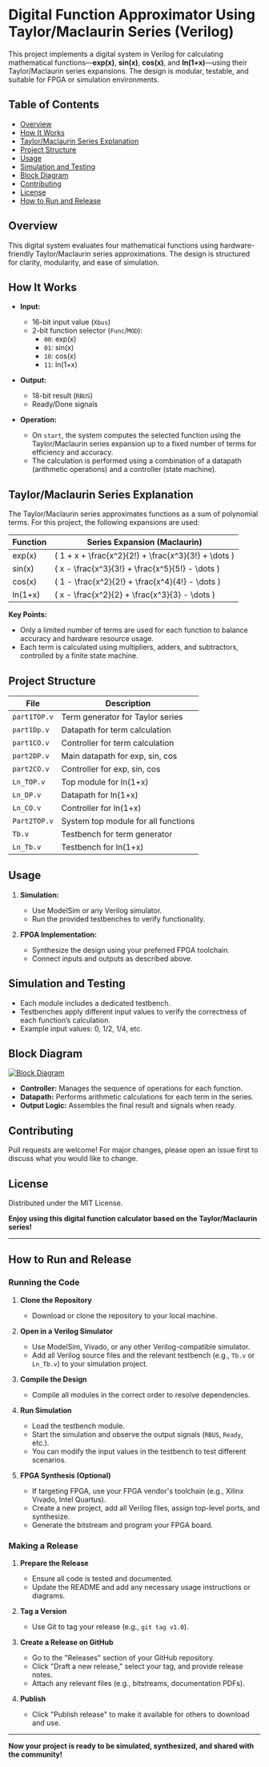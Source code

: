
# Digital Function Approximator Using Taylor/Maclaurin Series (Verilog)

This project implements a digital system in Verilog for calculating mathematical functions—**exp(x)**, **sin(x)**, **cos(x)**, and **ln(1+x)**—using their Taylor/Maclaurin series expansions. The design is modular, testable, and suitable for FPGA or simulation environments.

## Table of Contents

- [Overview](#overview)
- [How It Works](#how-it-works)
- [Taylor/Maclaurin Series Explanation](#taylormaclaurin-series-explanation)
- [Project Structure](#project-structure)
- [Usage](#usage)
- [Simulation and Testing](#simulation-and-testing)
- [Block Diagram](#block-diagram)
- [Contributing](#contributing)
- [License](#license)
- [How to Run and Release](#how-to-run-and-release)

## Overview

This digital system evaluates four mathematical functions using hardware-friendly Taylor/Maclaurin series approximations. The design is structured for clarity, modularity, and ease of simulation.

## How It Works

- **Input:**  
  - 16-bit input value (`Xbus`)
  - 2-bit function selector (`Func`/`MOD`):  
    - `00`: exp(x)
    - `01`: sin(x)
    - `10`: cos(x)
    - `11`: ln(1+x)

- **Output:**  
  - 18-bit result (`RBUS`)
  - Ready/Done signals

- **Operation:**  
  - On `start`, the system computes the selected function using the Taylor/Maclaurin series expansion up to a fixed number of terms for efficiency and accuracy.
  - The calculation is performed using a combination of a datapath (arithmetic operations) and a controller (state machine).

## Taylor/Maclaurin Series Explanation

The Taylor/Maclaurin series approximates functions as a sum of polynomial terms. For this project, the following expansions are used:

| Function      | Series Expansion (Maclaurin)                                         |
|---------------|---------------------------------------------------------------------|
| exp(x)        | \( 1 + x + \frac{x^2}{2!} + \frac{x^3}{3!} + \dots \)               |
| sin(x)        | \( x - \frac{x^3}{3!} + \frac{x^5}{5!} - \dots \)                   |
| cos(x)        | \( 1 - \frac{x^2}{2!} + \frac{x^4}{4!} - \dots \)                   |
| ln(1+x)       | \( x - \frac{x^2}{2} + \frac{x^3}{3} - \dots \)                     |

**Key Points:**
- Only a limited number of terms are used for each function to balance accuracy and hardware resource usage.
- Each term is calculated using multipliers, adders, and subtractors, controlled by a finite state machine.

## Project Structure

| File            | Description                                      |
|-----------------|--------------------------------------------------|
| `part1TOP.v`    | Term generator for Taylor series                 |
| `part1Dp.v`     | Datapath for term calculation                    |
| `part1CO.v`     | Controller for term calculation                  |
| `part2DP.v`     | Main datapath for exp, sin, cos                  |
| `part2CO.v`     | Controller for exp, sin, cos                     |
| `Ln_TOP.v`      | Top module for ln(1+x)                           |
| `Ln_DP.v`       | Datapath for ln(1+x)                             |
| `Ln_CO.v`       | Controller for ln(1+x)                           |
| `Part2TOP.v`    | System top module for all functions              |
| `Tb.v`          | Testbench for term generator                     |
| `Ln_Tb.v`       | Testbench for ln(1+x)                            |

## Usage

1. **Simulation:**
   - Use ModelSim or any Verilog simulator.
   - Run the provided testbenches to verify functionality.

2. **FPGA Implementation:**
   - Synthesize the design using your preferred FPGA toolchain.
   - Connect inputs and outputs as described above.

## Simulation and Testing

- Each module includes a dedicated testbench.
- Testbenches apply different input values to verify the correctness of each function’s calculation.
- Example input values: 0, 1/2, 1/4, etc.

## Block Diagram
[![Block Diagram](https://github.com/nimanaqavi/Verilog-MathFunctions/blob/main/Verilog-MathFunctions/Images/Block%20Diagram.png?raw=true)](https://github.com/nimanaqavi/Verilog-MathFunctions/blob/main/Verilog-MathFunctions/Images/Block%20Diagram.png?raw=true)



- **Controller:** Manages the sequence of operations for each function.
- **Datapath:** Performs arithmetic calculations for each term in the series.
- **Output Logic:** Assembles the final result and signals when ready.

## Contributing

Pull requests are welcome! For major changes, please open an issue first to discuss what you would like to change.

## License

Distributed under the MIT License.

**Enjoy using this digital function calculator based on the Taylor/Maclaurin series!**

---

## How to Run and Release

### Running the Code

1. **Clone the Repository**
   - Download or clone the repository to your local machine.

2. **Open in a Verilog Simulator**
   - Use ModelSim, Vivado, or any other Verilog-compatible simulator.
   - Add all Verilog source files and the relevant testbench (e.g., `Tb.v` or `Ln_Tb.v`) to your simulation project.

3. **Compile the Design**
   - Compile all modules in the correct order to resolve dependencies.

4. **Run Simulation**
   - Load the testbench module.
   - Start the simulation and observe the output signals (`RBUS`, `Ready`, etc.).
   - You can modify the input values in the testbench to test different scenarios.

5. **FPGA Synthesis (Optional)**
   - If targeting FPGA, use your FPGA vendor's toolchain (e.g., Xilinx Vivado, Intel Quartus).
   - Create a new project, add all Verilog files, assign top-level ports, and synthesize.
   - Generate the bitstream and program your FPGA board.

### Making a Release

1. **Prepare the Release**
   - Ensure all code is tested and documented.
   - Update the README and add any necessary usage instructions or diagrams.

2. **Tag a Version**
   - Use Git to tag your release (e.g., `git tag v1.0`).

3. **Create a Release on GitHub**
   - Go to the "Releases" section of your GitHub repository.
   - Click "Draft a new release," select your tag, and provide release notes.
   - Attach any relevant files (e.g., bitstreams, documentation PDFs).

4. **Publish**
   - Click "Publish release" to make it available for others to download and use.

---

**Now your project is ready to be simulated, synthesized, and shared with the community!**

